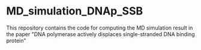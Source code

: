 # MD_simulation_DNAp_SSB
This repository contains the code for computing the MD simulation result in the paper "DNA polymerase actively displaces single-stranded DNA binding protein"
